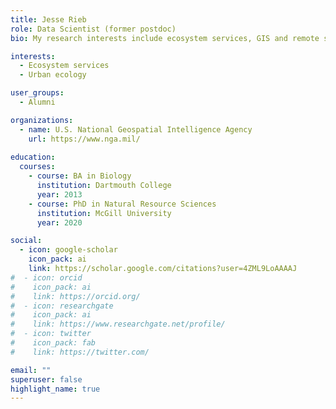 ```yaml
---
title: Jesse Rieb
role: Data Scientist (former postdoc)
bio: My research interests include ecosystem services, GIS and remote sensing, agricultural landscapes, modelling.

interests:
  - Ecosystem services
  - Urban ecology

user_groups:
  - Alumni

organizations:
  - name: U.S. National Geospatial Intelligence Agency
    url: https://www.nga.mil/
    
education:
  courses:
    - course: BA in Biology
      institution: Dartmouth College
      year: 2013
    - course: PhD in Natural Resource Sciences
      institution: McGill University 
      year: 2020

social:
  - icon: google-scholar
    icon_pack: ai
    link: https://scholar.google.com/citations?user=4ZML9LoAAAAJ
#  - icon: orcid
#    icon_pack: ai
#    link: https://orcid.org/
#  - icon: researchgate
#    icon_pack: ai
#    link: https://www.researchgate.net/profile/
#  - icon: twitter
#    icon_pack: fab
#    link: https://twitter.com/

email: ""
superuser: false
highlight_name: true
--- 
```


